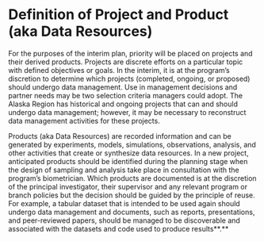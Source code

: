 # Definition of Project and Product \(aka Data Resources\)

For the purposes of the interim plan, priority will be placed on projects and their derived products. Projects are discrete efforts on a particular topic with defined objectives or goals. In the interim, it is at the program’s discretion to determine which projects \(completed, ongoing, or proposed\) should undergo data management. Use in management decisions and partner needs may be two selection criteria managers could adopt. The Alaska Region has historical and ongoing projects that can and should undergo data management; however, it may be necessary to reconstruct data management activities for these projects. 

Products \(aka Data Resources\) are recorded information and can be generated by experiments, models, simulations, observations, analysis, and other activities that create or synthesize data resources. In a new project, anticipated products should be identified during the planning stage when the design of sampling and analysis take place in consultation with the program’s biometrician. Which products are documented is at the discretion of the principal investigator, their supervisor and any relevant program or branch policies but the decision should be guided by the principle of reuse. For example, a tabular dataset that is intended to be used again should undergo data management and documents, such as reports, presentations, and peer-reviewed papers, should be managed to be discoverable and associated with the datasets and code used to produce results**.**   


